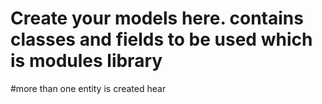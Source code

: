 # Create your models here.  contains classes and fields to be used  which is modules library
#more than one entity is created hear 